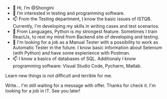 - 👋 Hi, I’m @Shongini
- 👀 I’m interested in testing and programming software.
- 📫 From the Testing department, I know the basic issues of ISTQB. Currently, I'm developing my skills in writing cases and test scenarios.
- 🌱 From Languages, Python is my strongest feature. Sometimes I train ReactJs, to rest my mind from Backend site of developing and testing.
- 💞️ I'm looking for a job as a Manual Tester with a possibility to work as Automatic Tester in the future. I know basic information about Selenium (with Python) and have some expierience with Postman.
- 📫 I know a basics of databases of SQL. Additionaly I know programming software: Visual Studio Code, Pycharm, Matlab.

Learn new things is not difficult and terrible for me.
                                        
Write... I'm still waiting for a message with offer.
Thanks for check it. I'm looking for a job in IT. See you later!

